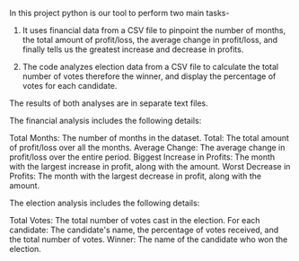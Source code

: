 In this project python is our tool to perform two main tasks-

1. It uses financial data from a CSV file to pinpoint the number of months, the total amount of profit/loss, the average change in profit/loss, and finally tells us the greatest increase and decrease in profits.

2. The code analyzes election data from a CSV file to calculate the total number of votes therefore the winner, and display the percentage of votes for each candidate.

The results of both analyses are in separate text files.

The financial analysis includes the following details:

Total Months: The number of months in the dataset.
Total: The total amount of profit/loss over all the months.
Average Change: The average change in profit/loss over the entire period.
Biggest Increase in Profits: The month with the largest increase in profit, along with the amount.
Worst Decrease in Profits: The month with the largest decrease in profit, along with the amount.

The election analysis includes the following details:

Total Votes: The total number of votes cast in the election.
For each candidate: The candidate's name, the percentage of votes received, and the total number of votes.
Winner: The name of the candidate who won the election.
